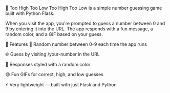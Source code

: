 🎯 Too High Too Low
Too High Too Low is a simple number guessing game built with Python Flask.

When you visit the app, you're prompted to guess a number between 0 and 9 by entering it into the URL. The app responds with a fun message, a random color, and a GIF based on your guess.

🚀 Features
🔢 Random number between 0–9 each time the app runs

🌐 Guess by visiting /your-number in the URL

🎨 Responses styled with a random color

😄 Fun GIFs for correct, high, and low guesses

⚡ Very lightweight — built with just Flask and Python
